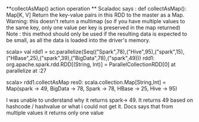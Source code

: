 **collectAsMap() action operation **
Scaladoc says :
def collectAsMap(): Map[K, V]
Return the key-value pairs in this RDD to the master as a Map.
Warning: this doesn't return a multimap (so if you have multiple values to the same key, only one value per key is preserved in the map returned)
Note : this method should only be used if the resulting data is expected to be small, as all the data is loaded into the driver's memory.

scala> val rdd1 = sc.parallelize(Seq(("Spark",78),("Hive",95),("spark",15),("HBase",25),("spark",39),("BigData",78),("spark",49)))
rdd1: org.apache.spark.rdd.RDD[(String, Int)] = ParallelCollectionRDD[0] at parallelize at <console>:27

scala> rdd1.collectAsMap
res0: scala.collection.Map[String,Int] = Map(spark -> 49, BigData -> 78, Spark -> 78, HBase -> 25, Hive -> 95)

I was unable to understand why it returns spark-> 49. It returns 49 based on hashcode / hashvalue or what i could not get it.
Docs says that from multiple values it returns only one value 

